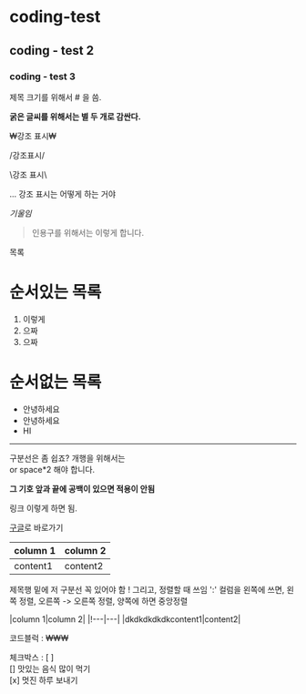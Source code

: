 # coding-test

## coding - test 2

### coding - test 3 

제목 크기를 위해서 # 을 씀.

**굵은 글씨를 위해서는 별 두 개로 감싼다.**

₩강조 표시₩

/강조표시/

\강조 표시\

... 강조 표시는 어떻게 하는 거야

*기울임*

> 인용구를 위해서는 이렇게 합니다.

목록

# 순서있는 목록
1. 이렇게
2. 으짜
3. 으짜

# 순서없는 목록
- 안녕하세요
- 안녕하세요
- HI

---

구분선은 좀 쉽죠?
개행을 위해서는 <br/> or  space*2 해야 합니다.

**그 기호 앞과 끝에 공백이 있으면 적용이 안됨**

링크 []()
이렇게 하면 됨.

[구글](https://google.com)로 바로가기

|column 1|column 2|
|---|---|
|content1|content2|

제목행 밑에 저 구분선 꼭 있어야 함 ! 그리고, 정렬할 때 쓰임 ':' 컬럼을 왼쪽에 쓰면, 왼쪽 정렬, 오른쪽 -> 오른쪽 정렬, 양쪽에 하면 중앙정렬

|column 1|column 2|
|!---|---|
|dkdkdkdkdkcontent1|content2|

코드블럭 : ₩₩₩

체크박스 : [ ]  
[] 맛있는 음식 많이 먹기  
[x] 멋진 하루 보내기



